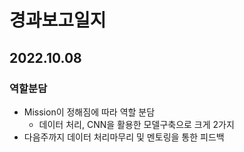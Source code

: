 # 경과보고일지

## 2022.10.08

### 역할분담

+ Mission이 정해짐에 따라 역할 분담
  + 데이터 처리, CNN을 활용한 모델구축으로 크게 2가지
+ 다음주까지 데이터 처리마무리 및 멘토링을 통한 피드백